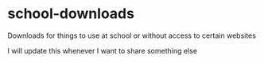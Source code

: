 # school-downloads
Downloads for things to use at school or without access to certain websites

I will update this whenever I want to share something else

